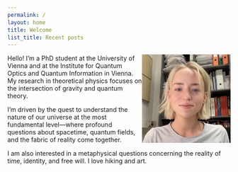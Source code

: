 ```yaml
---
permalink: /
layout: home
title: Welcome
list_title: Recent posts
---
```

<img style="float: right;" src="./assets/imgs/selfie.jpg" width="200px"/>

Hello! I’m a PhD student at the University of Vienna and at the Institute for Quantum Optics and Quantum Information in Vienna. My research in theoretical physics focuses on the intersection of gravity and quantum theory. 



I’m driven by the quest to understand the nature of our universe at the most fundamental level—where profound questions about spacetime, quantum fields, and the fabric of reality come together.

I am also interested in a metaphysical questions concerning the reality of time, identity, and free will. I love hiking and art. 





